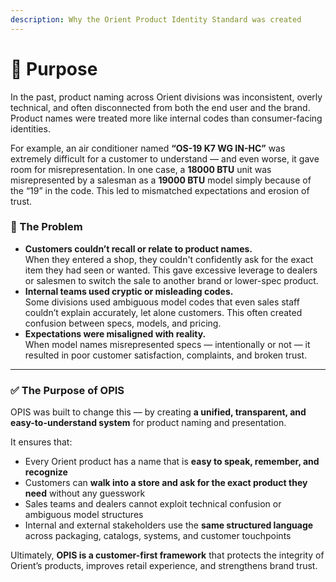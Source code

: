 ```yaml
---
description: Why the Orient Product Identity Standard was created
---
```


# 🎯 Purpose

In the past, product naming across Orient divisions was inconsistent, overly technical, and often disconnected from both the end user and the brand. Product names were treated more like internal codes than consumer-facing identities.

For example, an air conditioner named **“OS-19 K7 WG IN-HC”** was extremely difficult for a customer to understand — and even worse, it gave room for misrepresentation. In one case, a **18000 BTU** unit was misrepresented by a salesman as a **19000 BTU** model simply because of the “19” in the code. This led to mismatched expectations and erosion of trust.

### 🧩 The Problem

* **Customers couldn’t recall or relate to product names.**\
  When they entered a shop, they couldn't confidently ask for the exact item they had seen or wanted. This gave excessive leverage to dealers or salesmen to switch the sale to another brand or lower-spec product.
* **Internal teams used cryptic or misleading codes.**\
  Some divisions used ambiguous model codes that even sales staff couldn’t explain accurately, let alone customers. This often created confusion between specs, models, and pricing.
* **Expectations were misaligned with reality.**\
  When model names misrepresented specs — intentionally or not — it resulted in poor customer satisfaction, complaints, and broken trust.

***

### ✅ The Purpose of OPIS

OPIS was built to change this — by creating **a unified, transparent, and easy-to-understand system** for product naming and presentation.

It ensures that:

* Every Orient product has a name that is **easy to speak, remember, and recognize**
* Customers can **walk into a store and ask for the exact product they need** without any guesswork
* Sales teams and dealers cannot exploit technical confusion or ambiguous model structures
* Internal and external stakeholders use the **same structured language** across packaging, catalogs, systems, and customer touchpoints

Ultimately, **OPIS is a customer-first framework** that protects the integrity of Orient’s products, improves retail experience, and strengthens brand trust.
